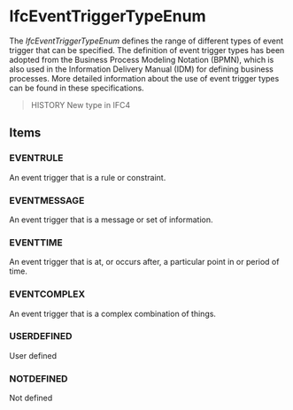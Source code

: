 # IfcEventTriggerTypeEnum

The _IfcEventTriggerTypeEnum_ defines the range of different types of event trigger that can be specified. The definition of event trigger types has been adopted from the Business Process Modeling Notation (BPMN), which is also used in the Information Delivery Manual (IDM) for defining business processes. More detailed information about the use of event trigger types can be found in these specifications.<!-- end of definition -->

> HISTORY  New type in IFC4

## Items

### EVENTRULE
An event trigger that is a rule or constraint.

### EVENTMESSAGE
An event trigger that is a message or set of information.

### EVENTTIME
An event trigger that is at, or occurs after, a particular point in or period of time.

### EVENTCOMPLEX
An event trigger that is a complex combination of things.

### USERDEFINED
User defined

### NOTDEFINED
Not defined
